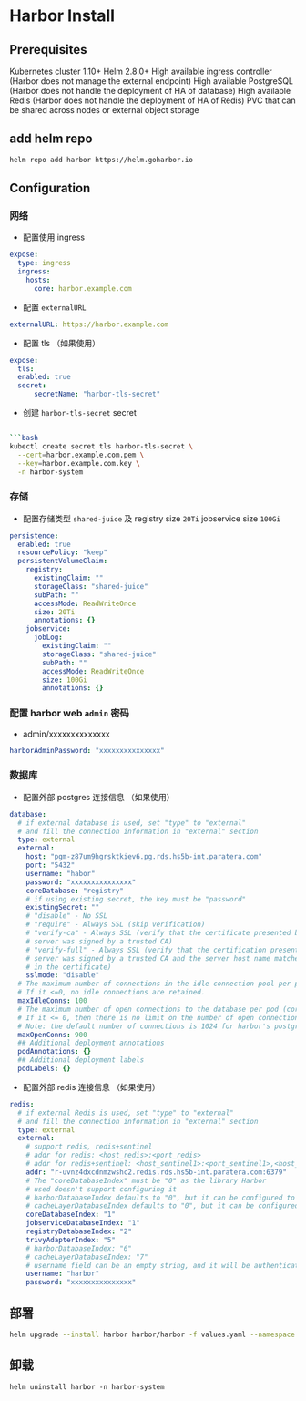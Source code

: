 # Harbor Install

## Prerequisites
Kubernetes cluster 1.10+
Helm 2.8.0+
High available ingress controller (Harbor does not manage the external endpoint)
High available PostgreSQL (Harbor does not handle the deployment of HA of database)
High available Redis (Harbor does not handle the deployment of HA of Redis)
PVC that can be shared across nodes or external object storage

## add helm repo

```bash
helm repo add harbor https://helm.goharbor.io
```

## Configuration


### 网络

- 配置使用 ingress


```yaml
expose:
  type: ingress
  ingress:
    hosts:
      core: harbor.example.com  
```

- 配置 `externalURL`

```yaml
externalURL: https://harbor.example.com
```

- 配置 tls （如果使用）

```yaml
expose:
  tls:
  enabled: true
  secret:
      secretName: "harbor-tls-secret"
```

- 创建 `harbor-tls-secret` secret

```bash

```bash
kubectl create secret tls harbor-tls-secret \
  --cert=harbor.example.com.pem \
  --key=harbor.example.com.key \
  -n harbor-system
```

### 存储

- 配置存储类型 `shared-juice` 及 registry size `20Ti` jobservice size `100Gi`

```yaml
persistence:
  enabled: true
  resourcePolicy: "keep"
  persistentVolumeClaim:
    registry:
      existingClaim: ""
      storageClass: "shared-juice"
      subPath: ""
      accessMode: ReadWriteOnce
      size: 20Ti
      annotations: {}
    jobservice:
      jobLog:
        existingClaim: ""
        storageClass: "shared-juice"
        subPath: ""
        accessMode: ReadWriteOnce
        size: 100Gi
        annotations: {}
```

### 配置 harbor web `admin` 密码

- admin/xxxxxxxxxxxxxx

```yaml
harborAdminPassword: "xxxxxxxxxxxxxxx"
```


### 数据库

- 配置外部 postgres 连接信息 （如果使用）
```yaml
database:
  # if external database is used, set "type" to "external"
  # and fill the connection information in "external" section
  type: external
  external:
    host: "pgm-z87um9hgrsktkiev6.pg.rds.hs5b-int.paratera.com"
    port: "5432"
    username: "habor"
    password: "xxxxxxxxxxxxxxx"
    coreDatabase: "registry"
    # if using existing secret, the key must be "password"
    existingSecret: ""
    # "disable" - No SSL
    # "require" - Always SSL (skip verification)
    # "verify-ca" - Always SSL (verify that the certificate presented by the
    # server was signed by a trusted CA)
    # "verify-full" - Always SSL (verify that the certification presented by the
    # server was signed by a trusted CA and the server host name matches the one
    # in the certificate)
    sslmode: "disable"
  # The maximum number of connections in the idle connection pool per pod (core+exporter).
  # If it <=0, no idle connections are retained.
  maxIdleConns: 100
  # The maximum number of open connections to the database per pod (core+exporter).
  # If it <= 0, then there is no limit on the number of open connections.
  # Note: the default number of connections is 1024 for harbor's postgres.
  maxOpenConns: 900
  ## Additional deployment annotations
  podAnnotations: {}
  ## Additional deployment labels
  podLabels: {}  
```
  
- 配置外部 redis 连接信息 （如果使用）
```yaml
redis:
  # if external Redis is used, set "type" to "external"
  # and fill the connection information in "external" section
  type: external
  external:
    # support redis, redis+sentinel
    # addr for redis: <host_redis>:<port_redis>
    # addr for redis+sentinel: <host_sentinel1>:<port_sentinel1>,<host_sentinel2>:<port_sentinel2>,<host_sentinel3>:<port_sentinel3>
    addr: "r-uvnz4dxcdnmzwshc2.redis.rds.hs5b-int.paratera.com:6379"
    # The "coreDatabaseIndex" must be "0" as the library Harbor
    # used doesn't support configuring it
    # harborDatabaseIndex defaults to "0", but it can be configured to "6", this config is optional
    # cacheLayerDatabaseIndex defaults to "0", but it can be configured to "7", this config is optional
    coreDatabaseIndex: "1"
    jobserviceDatabaseIndex: "1"
    registryDatabaseIndex: "2"
    trivyAdapterIndex: "5"
    # harborDatabaseIndex: "6"
    # cacheLayerDatabaseIndex: "7"
    # username field can be an empty string, and it will be authenticated against the default user
    username: "harbor"
    password: "xxxxxxxxxxxxxxx"
```

## 部署

```bash
helm upgrade --install harbor harbor/harbor -f values.yaml --namespace harbor-system --create-namespace
```


## 卸载

```
helm uninstall harbor -n harbor-system
```
